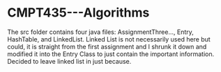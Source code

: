 # CMPT435---Algorithms

The src folder contains four java files: AssignmentThree..., Entry, HashTable, and LinkedList. Linked List is not necessarily used here but could, it is straight from the first assignment and I shrunk it down and modified it into the Entry Class to just contain the important information. Decided to leave linked list in just because.
